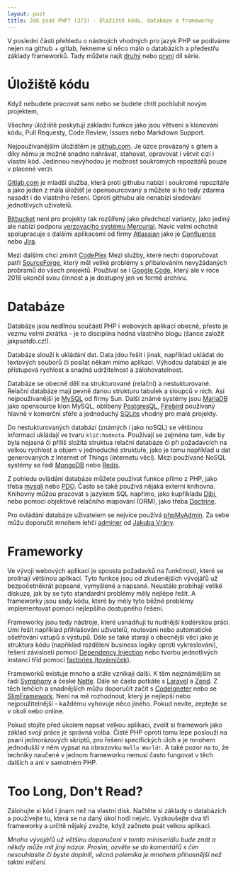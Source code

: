 ```yaml
---
layout: post
title: Jak psát PHP? (3/3) - Úložiště kódu, databáze a frameworky
---
```


V poslední části přehledu o nástrojích vhodných pro jazyk PHP se podíváme nejen na github + gitlab, řekneme si něco málo o databázích a předestřu základy frameworků. Tady můžete najít [druhý](http://jakpsatphp.cz/Jak-psat-php-Zavislosti+verzovaci-systemy+debugging/) nebo [první](http://jakpsatphp.cz/Jak-psat-php-Zdroje-znalosti+vyvojove-prostredi/) díl série. 

# Úložiště kódu
Když nebudete pracovat sami nebo se budete chtít pochlubit novým projektem,
 
Všechny úložiště poskytují základní funkce jako jsou větvení a klonování kódu, Pull Requesty, Code Review, Issues nebo Markdown Support. 

Nejpoužívanějším úložištěm je [github.com](https://github.com). Je úzce provázaný s gitem a díky němu je možné snadno nahrávat, stahovat, opravovat i větvit cizí i vlastní kód. Jedinnou nevýhodou je možnost soukromých repozitářů pouze v placené verzi. 

[Gitlab.com](https://about.gitlab.com/) je mladší služba, která proti githubu nabízí i soukromé repozitáře a jako jeden z mála úložišť je opensourcovaný a můžete si ho tedy zdarma nasadit i do vlastního řešení. Oproti githubu ale nenabízí sledování jednotlivých uživatelů. 

[Bitbucket](https://bitbucket.org/) není pro projekty tak rozšířený jako předchozí varianty, jako jediný ale nabízí podporu [verzovacího systému Mercurial](https://www.mercurial-scm.org/). Navíc velmi ochotně spolupracuje s dalšími aplikacemi od firmy [Atlassian](https://www.atlassian.com/) jako je [Confluence](https://www.atlassian.com/software/confluence) nebo [Jira](https://www.atlassian.com/software/jira). 

Mezi dalšími chci zmínit [CodePlex](https://www.codeplex.com/) Mezi služby, které nechi doporučovat patří [SourceForge](https://sourceforge.net/), který měl veliké problémy s přibalováním nevyžádaných probramů do všech projektů. Používal se i [Google Code](https://code.google.com/archive/), který ale v roce 2016 ukončil svou činnost a je dostupný jen ve formě archívu. 

# Databáze
Databáze jsou nedílnou součástí PHP i webových aplikací obecně, přesto je vezmu velmi zkrátka - je to disciplína hodná vlastního blogu (šance založit jakpsatdb.cz!). 

Databáze slouží k ukládání dat. Data jdou řešit i jinak, například ukládat do textových souborů či posílat někam mimo aplikaci. Výhodou databází je ale přístupová rychlost a snadná udržitelnost a zálohovatelnost. 

Databáze se obecně dělí na strukturované (relační) a nestukturované. Relační databáze mají pevně danou strukturu tabulek a sloupců v nich. Asi nejpoužívanější je [MySQL](https://www.mysql.com/) od firmy Sun. Další známé systémy jsou [MariaDB](https://mariadb.org/) jako opensource klon MySQL, oblíbený [PostgresQL](https://www.postgresql.org/), [Firebird](http://www.firebirdsql.org/) používaný hlavně v komerční sféře a jednoduchý [SQLite](https://sqlite.org/) vhodný pro malé projekty. 

Do nestukturovaných databází (známých i jako noSQL) se většinou informaci ukládají ve tvaru `klíč:hodnota`. Používají se zejména tam, kde by byla nejasná či příliš složitá struktua relační databáze či při požadavcích na velkou rychlost a objem v jednoduché struktuře, jako je tomu například u dat generovaných z Internet of Things (internetu věcí). Mezi používané NoSQL systémy se řadí [MongoDB](https://www.mongodb.com/) nebo [Redis](https://redis.io/). 

Z pohledu ovládání databáze můžete používat funkce přímo z PHP, jako třeba [mysqli](https://secure.php.net/manual/en/book.mysqli.php) nebo [PDO](https://secure.php.net/manual/en/book.pdo.php). Často se také používá nějaká externí knihovna. Knihovny můžou pracovat s jazykem SQL napřímo, jako kupříkladu [Dibi](https://www.dibiphp.com/), nebo pomocí objektově relačního mapování (ORM), jako třeba [Doctrine](http://www.doctrine-project.org/). 

Pro ovládání databáze uživatelem se nejvíce používá [phpMyAdmin](https://www.phpmyadmin.net/). Za sebe můžu doporučit mnohem lehčí [adminer](https://www.adminer.org/cs/) od [Jakuba Vrány](https://www.vrana.cz/). 

# Frameworky
Ve vývoji webových aplikací je spousta požadavků na funkčnosti, které se prolínají většinou aplikací. Tyto funkce jsou od zkušenějších vývojářů už bezpočetněkrát popsané, vymyšlené a napsané. Neustále probíhají veliké diskuze, jak by se tyto standardní problémy měly nejlépe řešit. A frameworky jsou sady kódu, které by měly tyto běžné problémy implementovat pomocí nejlepšího dostupného řešení. 

Frameworky jsou tedy nástroje, které usnadňují tu nudnější kodérskou práci. Umí řešit například přihlašování uživatelů, routování nebo automatické ošetřování vstupů a výstupů. Dále se také starají o obecnější věci jako je struktura kódu (například rozdělení business logiky oproti vykreslování), řešení závislostí pomocí [Dependency Injection](https://cs.wikipedia.org/wiki/Vkl%C3%A1d%C3%A1n%C3%AD_z%C3%A1vislost%C3%AD) nebo tvorbu jednotlivých instancí tříd pomocí [factories (továrniček)](http://coderoncode.com/design-patterns/programming/php/coding/development/2014/01/19/design-patterns-php-factories.html). 

Frameworků existuje mnoho a stále vznikají další. K těm nejznámějším se řadí [Symphony](https://symfony.com/) a české [Nette](https://nette.org/). Dále se často potkáte s [Laravel](https://laravel.com/) a [Zend](https://framework.zend.com/). Z těch lehčích a snadnějších můžu doporučit začít s [CodeIgneter](https://www.codeigniter.com/) nebo se [SlimFramework](https://www.slimframework.com/). Není na mě rozhodnout, který je nejlepší nebo nejpoužitelnější - každému vyhovuje něco jiného. Pokud nevíte, zeptejte se v okolí nebo online. 

Pokud stojíte před úkolem napsat velkou aplikaci, zvolit si framework jako základ svojí práce je správná volba. Čisté PHP oproti tomu lépe poslouží na psaní jednorázových skriptů, pro řešení specifických úloh a je mnohem jednodušší v něm vypsat na obrazovku `Hello World!`. A také pozor na to, že techniky naučené v jednom frameworku nemusí často fungovat v těch dalších a ani v samotném PHP. 

# Too Long, Don't Read?
Zálohujte si kód i jinam než na vlastní disk. Načtěte si základy o databázích a používejte tu, která se na daný úkol hodí nejvíc. Vyzkoušejte dva tři frameworky a určitě nějaký zvažte, když začnete psát velkou aplikaci. 

*Mnoho vývojářů už většinu doporučení v tomto miniseriálu bude znát a někdy může mít jiný názor. Prosím, ozvěte se do komentářů s čím nesouhlasíte či byste doplnili, věcná polemika je mnohem přínosnější než taktní mlčení.* 